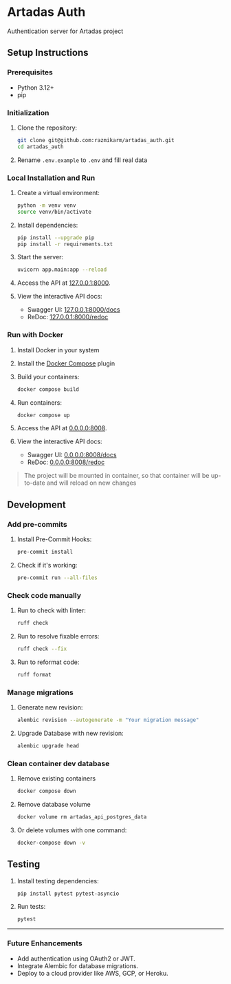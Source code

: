 # Artadas Auth

Authentication server for Artadas project


## Setup Instructions

### Prerequisites

- Python 3.12+
- pip

### Initialization

1. Clone the repository:
   ```bash
   git clone git@github.com:razmikarm/artadas_auth.git
   cd artadas_auth
   ```

2. Rename `.env.example` to `.env` and fill real data 

### Local Installation and Run

1. Create a virtual environment:
   ```bash
   python -m venv venv
   source venv/bin/activate
   ```

2. Install dependencies:
   ```bash
   pip install --upgrade pip
   pip install -r requirements.txt
   ```

3. Start the server:
   ```bash
   uvicorn app.main:app --reload
   ```

4. Access the API at [127.0.0.1:8000](http://127.0.0.1:8000).

5. View the interactive API docs:
   - Swagger UI: [127.0.0.1:8000/docs](http://127.0.0.1:8000/docs)
   - ReDoc: [127.0.0.1:8000/redoc](http://127.0.0.1:8000/redoc)

### Run with Docker

1. Install Docker in your system

2. Install the [Docker Compose](https://docs.docker.com/compose/install/linux/#install-using-the-repository) plugin

3. Build your containers:
   ```bash
   docker compose build
   ```

4. Run containers:
   ```bash
   docker compose up
   ```

5. Access the API at [0.0.0.0:8008](http://0.0.0.0:8008).

6. View the interactive API docs:
   - Swagger UI: [0.0.0.0:8008/docs](http://0.0.0.0:8008/docs)
   - ReDoc: [0.0.0.0:8008/redoc](http://0.0.0.0:8008/redoc)

> The project will be mounted in container, so that container will be up-to-date and will reload on new changes


## Development

### Add pre-commits

1. Install Pre-Commit Hooks:
   ```bash
   pre-commit install
   ```

2. Check if it's working:
   ```bash
   pre-commit run --all-files
   ```

### Check code manually

1. Run to check with linter:
   ```bash
   ruff check
   ```

2. Run to resolve fixable errors:
   ```bash
   ruff check --fix
   ```

3. Run to reformat code:
   ```bash
   ruff format
   ```

### Manage migrations

1. Generate new revision:
   ```bash
   alembic revision --autogenerate -m "Your migration message"
   ```

2. Upgrade Database with new revision:
   ```bash
   alembic upgrade head
   ```

### Clean container dev database

1. Remove existing containers
   ```bash
   docker compose down
   ```

2. Remove database volume
   ```bash
   docker volume rm artadas_api_postgres_data
   ```

3. Or delete volumes with one command:
   ```bash
   docker-compose down -v
   ```


## Testing

1. Install testing dependencies:
   ```bash
   pip install pytest pytest-asyncio
   ```

2. Run tests:
   ```bash
   pytest
   ```

---

### Future Enhancements
- Add authentication using OAuth2 or JWT.
- Integrate Alembic for database migrations.
- Deploy to a cloud provider like AWS, GCP, or Heroku.
